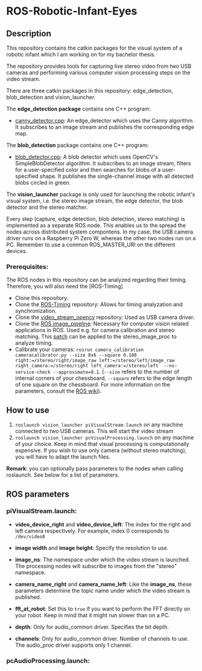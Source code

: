 # ROS-Robotic-Infant-Eyes

## Description
This repository contains the catkin packages for the visual system of a robotic infant which I am working on for my bachelor thesis.

The repository provides tools for capturing live stereo video from two USB cameras and performing various computer vision processing steps on the video stream.

There are three catkin packages in this repository: edge_detection, blob_detection and vision_launcher.

The **edge_detection package** contains one C++ program:
- [canny_detector.cpp](edge_detection/src/canny_detector.cpp): An edge_detector which uses the Canny algorithm. It subscribes to an image stream and publishes the corresponding edge map. 

The **blob_detection** package contains one C++ program:
- [blob_detector.cpp](blob_detection/src/blob_detector.cpp): A blob detector which uses OpenCV's SimpleBlobDetector algorithm. It subscribes to an image stream, filters for a user-specified color and then searches for blobs of a user-specified shape. It publishes the single-channel image with all detected blobs circled in green.

The **vision_launcher** package is only used for launching the robotic infant's visual system, i.e. the stereo image stream, the edge detector, the blob detector and the stereo matcher.

Every step (capture, edge detection, blob detection, stereo matching) is implemented as a separate ROS node. This enables us to the spread the nodes across distributed system compontens. In my case, the USB camera driver runs on a Raspberry Pi Zero W, whereas the other two nodes run on a PC. Remember to use a common ROS_MASTER_URI on the different devices.

### Prerequisites:
The ROS nodes in this repository can be analyzed regarding their timing. Therefore, you will also need the [ROS-Timing]
- Clone this repository.
- Clone the [ROS-Timing](https://github.com/pjckoch/ROS-Timing.git) repository: Allows for timing analyzation and synchronization.
- Clone the [video_stream_opencv](https://github.com/ros-drivers/video_stream_opencv.git) repository: Used as USB camera driver.
- Clone the [ROS image_pipeline](https://github.com/ros-perception/image_pipeline.git): Necessary for computer vision related applications in ROS. Used e.g. for camera calibration and stereo matching. This [patch](patch/stereo_image_proc_timing_analysis.patch) can be applied to the stereo_image_proc to analyze timing.
- Calibrate your cameras: `rosrun camera_calibration cameracalibrator.py --size 8x6 --square 0.108 right:=/stereo/right/image_raw left:=/stereo/left/image_raw right_camera:=/stereo/right left_camera:=/stereo/left  --no-service-check --approximate=0.1`. (`--size` refers to the number of internal corners of your chessboard, `--square` refers to the edge length of one square on the chessboard. For more information on the parameters, consult the [ROS wiki](http://wiki.ros.org/camera_calibration)).

## How to use
1. `roslaunch vision_launcher piVisualStream.launch` on any machine connected to two USB cameras. This will start the video stream
2. `roslaunch vision_launcher pcVisualProcessing.launch` on any machine of your choice. Keep in mind that visual processing is computationally expensive. If you wish to use only camera (without stereo matching), you will have to adapt the launch files.

**Remark**: you can optionally pass parameters to the nodes when calling roslaunch. See below for a list of parameters.

## ROS parameters

### piVisualStream.launch:
- **video_device_right** and **video_device_left**: The index for the right and left camera respectively. For example, index 0 corresponds to `/dev/video0`
- **image width** and **image height**: Specify the resolution to use.
- **image_ns**: The namespace under which the video stream is launched. The processing nodes will subscribe to images from the "stereo" namespace.
- **camera_name_right** and **camera_name_left**: Like the **image_ns**, these parameters determine the topic name under which the video stream is published.
- **fft_at_robot**: Set this to `true` if you want to perform the FFT directly on your robot. Keep in mind that it might run slower than on a PC.
- **depth**: Only for audio_common driver. Specifies the bit depth.

- **channels**: Only for audio_common driver. Number of channels to use. The audio_proc driver supports only 1 channel.

### pcAudioProcessing.launch:
